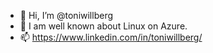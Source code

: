 - 👋 Hi, I’m @toniwillberg
- 👀 I am well known about Linux on Azure.
- 📫 https://www.linkedin.com/in/toniwillberg/

<!---
toniwillberg/toniwillberg is a ✨ special ✨ repository because its `README.md` (this file) appears on your GitHub profile.
You can click the Preview link to take a look at your changes.
--->
